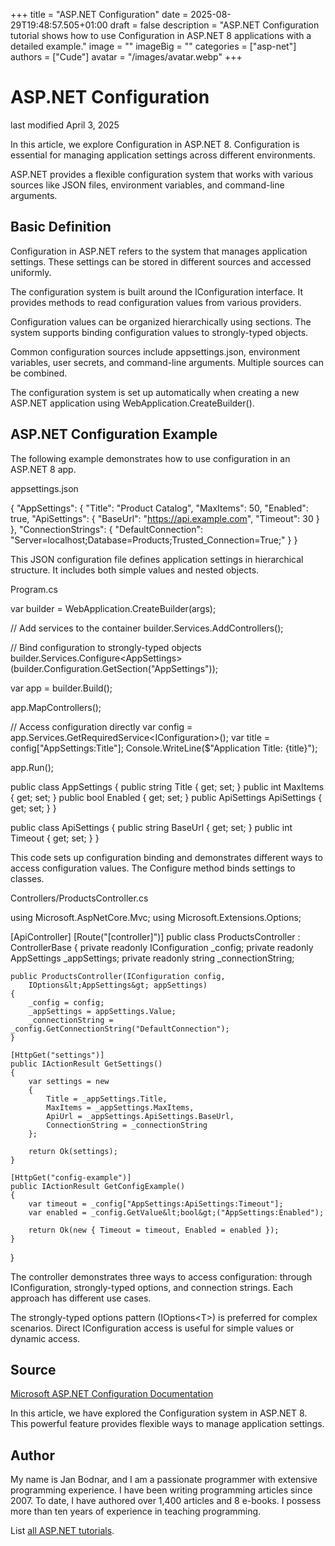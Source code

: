 +++
title = "ASP.NET Configuration"
date = 2025-08-29T19:48:57.505+01:00
draft = false
description = "ASP.NET Configuration tutorial shows how to use Configuration in ASP.NET 8 applications with a detailed example."
image = ""
imageBig = ""
categories = ["asp-net"]
authors = ["Cude"]
avatar = "/images/avatar.webp"
+++

# ASP.NET Configuration

last modified April 3, 2025

In this article, we explore Configuration in ASP.NET 8. Configuration is
essential for managing application settings across different environments.

ASP.NET provides a flexible configuration system that works with various
sources like JSON files, environment variables, and command-line arguments.

## Basic Definition

Configuration in ASP.NET refers to the system that manages application settings.
These settings can be stored in different sources and accessed uniformly.

The configuration system is built around the IConfiguration interface. It
provides methods to read configuration values from various providers.

Configuration values can be organized hierarchically using sections. The system
supports binding configuration values to strongly-typed objects.

Common configuration sources include appsettings.json, environment variables,
user secrets, and command-line arguments. Multiple sources can be combined.

The configuration system is set up automatically when creating a new ASP.NET
application using WebApplication.CreateBuilder().

## ASP.NET Configuration Example

The following example demonstrates how to use configuration in an ASP.NET 8 app.

appsettings.json
  

{
  "AppSettings": {
    "Title": "Product Catalog",
    "MaxItems": 50,
    "Enabled": true,
    "ApiSettings": {
      "BaseUrl": "https://api.example.com",
      "Timeout": 30
    }
  },
  "ConnectionStrings": {
    "DefaultConnection": "Server=localhost;Database=Products;Trusted_Connection=True;"
  }
}

This JSON configuration file defines application settings in hierarchical
structure. It includes both simple values and nested objects.

Program.cs
  

var builder = WebApplication.CreateBuilder(args);

// Add services to the container
builder.Services.AddControllers();

// Bind configuration to strongly-typed objects
builder.Services.Configure&lt;AppSettings&gt;(builder.Configuration.GetSection("AppSettings"));

var app = builder.Build();

app.MapControllers();

// Access configuration directly
var config = app.Services.GetRequiredService&lt;IConfiguration&gt;();
var title = config["AppSettings:Title"];
Console.WriteLine($"Application Title: {title}");

app.Run();

public class AppSettings
{
    public string Title { get; set; }
    public int MaxItems { get; set; }
    public bool Enabled { get; set; }
    public ApiSettings ApiSettings { get; set; }
}

public class ApiSettings
{
    public string BaseUrl { get; set; }
    public int Timeout { get; set; }
}

This code sets up configuration binding and demonstrates different ways to
access configuration values. The Configure method binds settings to classes.

Controllers/ProductsController.cs
  

using Microsoft.AspNetCore.Mvc;
using Microsoft.Extensions.Options;

[ApiController]
[Route("[controller]")]
public class ProductsController : ControllerBase
{
    private readonly IConfiguration _config;
    private readonly AppSettings _appSettings;
    private readonly string _connectionString;

    public ProductsController(IConfiguration config, 
        IOptions&lt;AppSettings&gt; appSettings)
    {
        _config = config;
        _appSettings = appSettings.Value;
        _connectionString = _config.GetConnectionString("DefaultConnection");
    }

    [HttpGet("settings")]
    public IActionResult GetSettings()
    {
        var settings = new
        {
            Title = _appSettings.Title,
            MaxItems = _appSettings.MaxItems,
            ApiUrl = _appSettings.ApiSettings.BaseUrl,
            ConnectionString = _connectionString
        };
        
        return Ok(settings);
    }

    [HttpGet("config-example")]
    public IActionResult GetConfigExample()
    {
        var timeout = _config["AppSettings:ApiSettings:Timeout"];
        var enabled = _config.GetValue&lt;bool&gt;("AppSettings:Enabled");
        
        return Ok(new { Timeout = timeout, Enabled = enabled });
    }
}

The controller demonstrates three ways to access configuration: through IConfiguration,
strongly-typed options, and connection strings. Each approach has different use cases.

The strongly-typed options pattern (IOptions&lt;T&gt;) is preferred for complex
scenarios. Direct IConfiguration access is useful for simple values or dynamic access.

## Source

[Microsoft ASP.NET Configuration Documentation](https://learn.microsoft.com/en-us/aspnet/core/fundamentals/configuration/?view=aspnetcore-8.0)

In this article, we have explored the Configuration system in ASP.NET 8. This
powerful feature provides flexible ways to manage application settings.

## Author

My name is Jan Bodnar, and I am a passionate programmer with extensive
programming experience. I have been writing programming articles since 2007.
To date, I have authored over 1,400 articles and 8 e-books. I possess more
than ten years of experience in teaching programming.

List [all ASP.NET tutorials](/all/#asp-net).